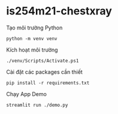 # is254m21-chestxray

Tạo môi trường Python

    python -m venv venv
  
Kích hoạt môi trường
  
    ./venv/Scripts/Activate.ps1

Cài đặt các packages cần thiết
  
    pip install -r requirements.txt

Chạy App Demo

    streamlit run ./demo.py
